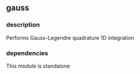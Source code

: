 ## gauss

### description

Performs Gauss-Legendre quadrature 1D integration

### dependencies

This module is standalone
